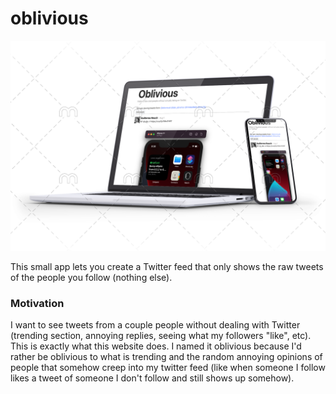 # oblivious

![screenshot](screenshot2.png)


This small app lets you create a Twitter feed that only shows the raw tweets of the people you follow (nothing else).

### Motivation

I want to see tweets from a couple people without dealing with Twitter (trending section, annoying replies, seeing what my followers "like", etc). This is exactly what this website does. I named it oblivious because I'd rather be oblivious to what is trending and the random annoying opinions of people that somehow creep into my twitter feed (like when someone I follow likes a tweet of someone I don't follow and still shows up somehow).
